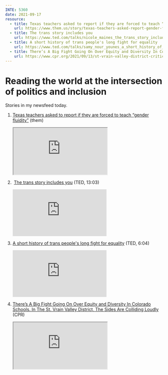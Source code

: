 ```yaml
---
INTE: 5360
date: 2021-09-17
resource:
  - title: Texas teachers asked to report if they are forced to teach “gender fluidity”
    url: https://www.them.us/story/texas-teachers-asked-report-gender-fluidity-critical-race-theory
  - title: The trans story includes you
    url: https://www.ted.com/talks/nicole_maines_the_trans_story_includes_you
  - title: A short history of trans people's long fight for equality
    url: https://www.ted.com/talks/samy_nour_younes_a_short_history_of_trans_people_s_long_fight_for_equality
  - title: There’s A Big Fight Going On Over Equity and Diversity In Colorado Schools. In The St. Vrain Valley District, The Sides Are Colliding Loudly
    url: https://www.cpr.org/2021/09/13/st-vrain-valley-district-critical-race-theory-colorado-schools-in-the/
---
```


# Reading the world at the intersection of politics and inclusion

Stories in my newsfeed today.

1.  [Texas teachers asked to report if they are forced to teach “gender fluidity”](https://www.them.us/story/texas-teachers-asked-report-gender-fluidity-critical-race-theory) (them)

    <div class="aspect-ratio aspect-ratio--16-9">
      <iframe class="aspect-ratio--content" src="https://www.them.us/story/texas-teachers-asked-report-gender-fluidity-critical-race-theory"></iframe>
    </div>

2.  [The trans story includes you](https://www.ted.com/talks/nicole_maines_the_trans_story_includes_you) (TED, 13:03)

    <div class="aspect-ratio aspect-ratio--16-9">
      <iframe class="aspect-ratio--content" src="https://embed.ted.com/talks/nicole_maines_the_trans_story_includes_you" title="TED video player" frameborder="0" allow="accelerometer; autoplay; clipboard-write; encrypted-media; gyroscope; picture-in-picture" allowfullscreen></iframe>
    </div>

3.  [A short history of trans people's long fight for equality](https://www.ted.com/talks/samy_nour_younes_a_short_history_of_trans_people_s_long_fight_for_equality) (TED, 6:04)

    <div class="aspect-ratio aspect-ratio--16-9">
      <iframe class="aspect-ratio--content" src="https://embed.ted.com/talks/samy_nour_younes_a_short_history_of_trans_people_s_long_fight_for_equality" title="TED video player" frameborder="0" allow="accelerometer; autoplay; clipboard-write; encrypted-media; gyroscope; picture-in-picture" allowfullscreen></iframe>
    </div>


4. [There’s A Big Fight Going On Over Equity and Diversity In Colorado Schools. In The St. Vrain Valley District, The Sides Are Colliding Loudly](https://www.cpr.org/2021/09/13/st-vrain-valley-district-critical-race-theory-colorado-schools-in-the/) (CPR)

    <div class="aspect-ratio aspect-ratio--16-9">
      <iframe class="aspect-ratio--content" src="https://www.cpr.org/2021/09/13/st-vrain-valley-district-critical-race-theory-colorado-schools-in-the/"></iframe>
    </div>
